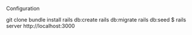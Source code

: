 Configuration

git clone 
bundle install
rails db:create 
rails db:migrate
rails db:seed
$ rails server
http://localhost:3000
